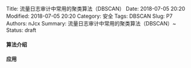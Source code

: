 Title: 流量日志审计中常用的聚类算法（DBSCAN）
Date: 2018-07-05 20:20
Modified: 2018-07-05 20:20
Category: 安全
Tags: DBSCAN
Slug: P7
Authors: nJcx
Summary: 流量日志审计中常用的聚类算法（DBSCAN）~
Status: draft


#### 算法介绍


#### 应用